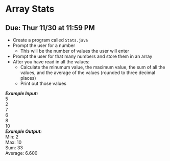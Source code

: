 # Array Stats

## Due: Thur 11/30 at 11:59 PM

- Create a program called `Stats.java`
- Prompt the user for a number
  - This will be the number of values the user will enter
- Prompt the user for that many numbers and store them in an array
- After you have read in all the values:
  - Calculate the minumum value, the maximum value, the sum of all the values, and the average of the values (rounded to three decimal places)
  - Print out those values

***Example Input:***\
5\
2\
7\
6\
8\
10\
***Example Output:***\
Min: 2\
Max: 10\
Sum: 33\
Average: 6.600
